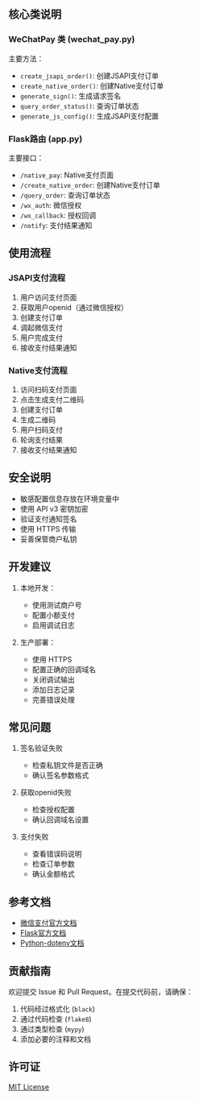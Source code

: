 
## 核心类说明

### WeChatPay 类 (wechat_pay.py)

主要方法：
- `create_jsapi_order()`: 创建JSAPI支付订单
- `create_native_order()`: 创建Native支付订单
- `generate_sign()`: 生成请求签名
- `query_order_status()`: 查询订单状态
- `generate_js_config()`: 生成JSAPI支付配置

### Flask路由 (app.py)

主要接口：
- `/native_pay`: Native支付页面
- `/create_native_order`: 创建Native支付订单
- `/query_order`: 查询订单状态
- `/wx_auth`: 微信授权
- `/wx_callback`: 授权回调
- `/notify`: 支付结果通知

## 使用流程

### JSAPI支付流程

1. 用户访问支付页面
2. 获取用户openid（通过微信授权）
3. 创建支付订单
4. 调起微信支付
5. 用户完成支付
6. 接收支付结果通知

### Native支付流程

1. 访问扫码支付页面
2. 点击生成支付二维码
3. 创建支付订单
4. 生成二维码
5. 用户扫码支付
6. 轮询支付结果
7. 接收支付结果通知

## 安全说明

- 敏感配置信息存放在环境变量中
- 使用 API v3 密钥加密
- 验证支付通知签名
- 使用 HTTPS 传输
- 妥善保管商户私钥

## 开发建议

1. 本地开发：
   - 使用测试商户号
   - 配置小额支付
   - 启用调试日志

2. 生产部署：
   - 使用 HTTPS
   - 配置正确的回调域名
   - 关闭调试输出
   - 添加日志记录
   - 完善错误处理

## 常见问题

1. 签名验证失败
   - 检查私钥文件是否正确
   - 确认签名参数格式

2. 获取openid失败
   - 检查授权配置
   - 确认回调域名设置

3. 支付失败
   - 查看错误码说明
   - 检查订单参数
   - 确认金额格式

## 参考文档

- [微信支付官方文档](https://pay.weixin.qq.com/wiki/doc/apiv3/index.shtml)
- [Flask官方文档](https://flask.palletsprojects.com/)
- [Python-dotenv文档](https://github.com/theskumar/python-dotenv)

## 贡献指南

欢迎提交 Issue 和 Pull Request。在提交代码前，请确保：

1. 代码经过格式化 (`black`)
2. 通过代码检查 (`flake8`)
3. 通过类型检查 (`mypy`)
4. 添加必要的注释和文档

## 许可证

[MIT License](LICENSE)